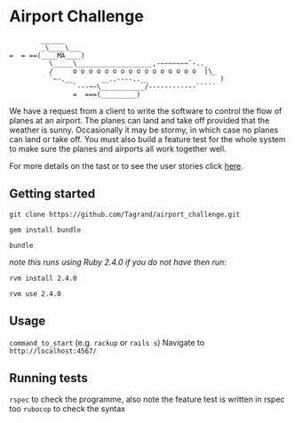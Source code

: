 Airport Challenge
=================

```
        ______
        _\____\___
=  = ==(____MA____)
          \_____\___________________,-~~~~~~~`-.._
          /     o o o o o o o o o o o o o o o o  |\_
          `~-.__       __..----..__                  )
                `---~~\___________/------------`````
                =  ===(_________)

```



We have a request from a client to write the software to control the flow of planes at an airport. The planes can land and take off provided that the weather is sunny. Occasionally it may be stormy, in which case no planes can land or take off. You must also build a feature test for the whole system to make sure the planes and airports all work together well. 

For more details on the tast or to see the user stories click [here](https://github.com/Tagrand/airport_challenge/blob/master/instructions.md).


## Getting started

`git clone https://github.com/Tagrand/airport_challenge.git`

`gem install bundle`

`bundle`

*note this runs using Ruby 2.4.0 if you do not have then run:* 

`rvm install 2.4.0`

`rvm use 2.4.0`


## Usage

`command_to_start` (e.g. `rackup` or `rails s`)
Navigate to `http://localhost:4567/`


## Running tests

`rspec` to check the programme, also note the feature test is written in rspec too
`rubocop` to check the syntax 
